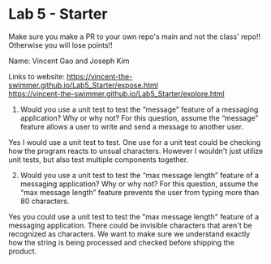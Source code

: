 # Lab 5 - Starter
Make sure you make a PR to your own repo's main and not the class' repo!! Otherwise you will lose points!!

Name: Vincent Gao and Joseph Kim

Links to website:
https://vincent-the-swimmer.github.io/Lab5_Starter/expose.html
<br>
https://vincent-the-swimmer.github.io/Lab5_Starter/explore.html

1) Would you use a unit test to test the “message” feature of a messaging application? Why or why not? For this question, assume the “message” feature allows a user to write and send a message to another user.

Yes I would use a unit test to test. One use for a unit test could be checking how the program reacts to unsual characters. However I wouldn't just utilize unit tests, but also test multiple components together.

2) Would you use a unit test to test the “max message length” feature of a messaging application? Why or why not? For this question, assume the “max message length” feature prevents the user from typing more than 80 characters.

Yes you could use a unit test to test the "max message length" feature of a messaging application. There could be invisible characters that aren't be recognized as characters. We want to make sure we understand exactly how the string is being processed and checked before shipping the product.
